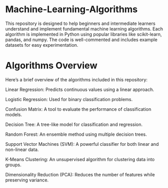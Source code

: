 # Machine-Learning-Algorithms
This repository is designed to help beginners and intermediate learners understand and implement fundamental machine learning algorithms. Each algorithm is implemented in Python using popular libraries like scikit-learn, pandas, and numpy. The code is well-commented and includes example datasets for easy experimentation.

# Algorithms Overview
Here’s a brief overview of the algorithms included in this repository:

Linear Regression: Predicts continuous values using a linear approach.

Logistic Regression: Used for binary classification problems.

Confusion Matrix: A tool to evaluate the performance of classification models.

Decision Tree: A tree-like model for classification and regression.

Random Forest: An ensemble method using multiple decision trees.

Support Vector Machines (SVM): A powerful classifier for both linear and non-linear data.

K-Means Clustering: An unsupervised algorithm for clustering data into groups.

Dimensionality Reduction (PCA): Reduces the number of features while preserving variance.

